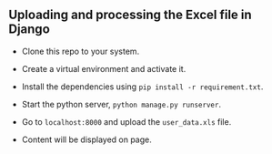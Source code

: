 ## Uploading and processing the Excel file in Django

- Clone this repo to your system.

- Create a virtual environment and activate it.

- Install the dependencies using `pip install -r requirement.txt`.

- Start the python server, `python manage.py runserver`.

- Go to `localhost:8000` and upload the `user_data.xls` file.

- Content will be displayed on page.
